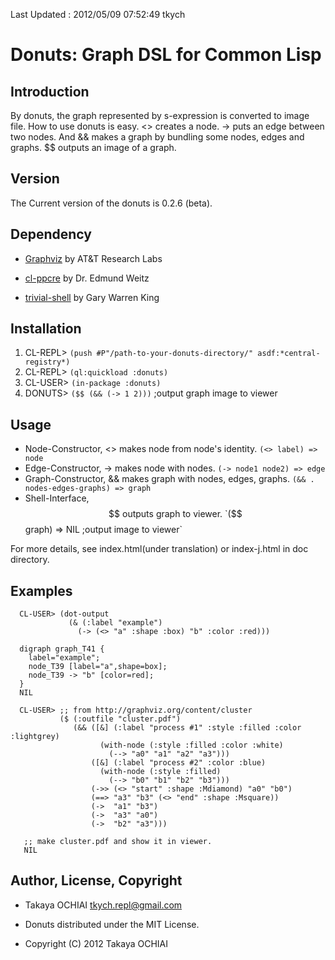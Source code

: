 Last Updated : 2012/05/09 07:52:49 tkych

# Donuts: Graph DSL for Common Lisp

## Introduction

By donuts, the graph represented by s-expression is converted to image file.
How to use donuts is easy.
<> creates a node.
-> puts an edge between two nodes.
And && makes a graph by bundling some nodes, edges and graphs.
$$ outputs an image of a graph.


## Version

The Current version of the donuts is 0.2.6 (beta).

## Dependency

* [Graphviz](http://www.graphviz.org/) by AT&T Research Labs

* [cl-ppcre](http://weitz.de/cl-ppcre/) by Dr. Edmund Weitz

* [trivial-shell](http://www.quicklisp.org/) by Gary Warren King


## Installation

1.  CL-REPL> `(push #P"/path-to-your-donuts-directory/" asdf:*central-registry*)`
2.  CL-REPL> `(ql:quickload :donuts)`
3.  CL-USER> `(in-package :donuts)`
4.  DONUTS> `($$ (&& (-> 1 2)))`  ;output graph image to viewer

 [quicklisp]: http://www.quicklisp.org/


## Usage

* Node-Constructor, <> makes node from node's identity.   `(<> label) => node`
* Edge-Constructor, -> makes node with nodes.   `(-> node1 node2) => edge`
* Graph-Constructor, && makes graph with nodes, edges, graphs.   `(&& . nodes-edges-graphs) => graph`
* Shell-Interface, $$ outputs graph to viewer.   `($$ graph) => NIL ;output image to viewer`

For more details, see index.html(under translation) or index-j.html in doc directory.



## Examples

      CL-USER> (dot-output
                 (& (:label "example")
                   (-> (<> "a" :shape :box) "b" :color :red)))

      digraph graph_T41 {
        label="example";
        node_T39 [label="a",shape=box];
        node_T39 -> "b" [color=red];
      }
      NIL

      CL-USER> ;; from http://graphviz.org/content/cluster
               ($ (:outfile "cluster.pdf")
                  (&& ([&] (:label "process #1" :style :filled :color :lightgrey)
                        (with-node (:style :filled :color :white)
                          (--> "a0" "a1" "a2" "a3")))
                      ([&] (:label "process #2" :color :blue)
                        (with-node (:style :filled)
                          (--> "b0" "b1" "b2" "b3")))
                      (->> (<> "start" :shape :Mdiamond) "a0" "b0")
                      (==> "a3" "b3" (<> "end" :shape :Msquare))
                      (->  "a1" "b3")
                      (->  "a3" "a0")
                      (->  "b2" "a3")))

       ;; make cluster.pdf and show it in viewer.
       NIL


## Author, License, Copyright

* Takaya OCHIAI <tkych.repl@gmail.com>

* Donuts distributed under the MIT License.

* Copyright (C) 2012 Takaya OCHIAI